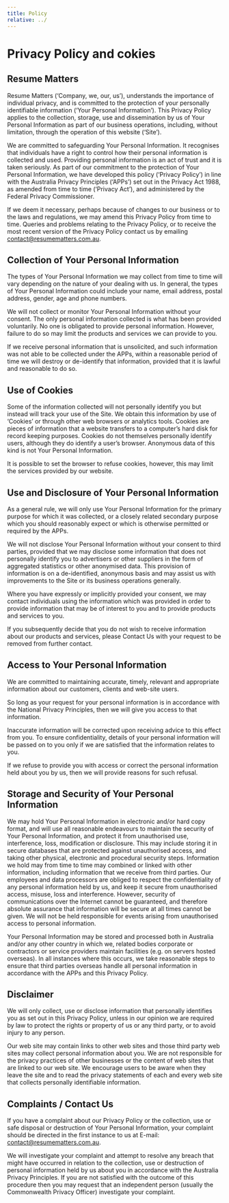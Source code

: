 ```yaml
---
title: Policy
relative: ../
---
```


# Privacy Policy and cokies

## Resume Matters

Resume Matters (‘Company, we, our, us’), understands the importance of individual privacy, and is committed to the protection of your personally identifiable information (‘Your Personal Information’). This Privacy Policy applies to the collection, storage, use and dissemination by us of Your Personal Information as part of our business operations, including, without limitation, through the operation of this website (‘Site’).

We are committed to safeguarding Your Personal Information. It recognises that individuals have a right to control how their personal information is collected and used. Providing personal information is an act of trust and it is taken seriously. As part of our commitment to the protection of Your Personal Information, we have developed this policy (‘Privacy Policy’) in line with the Australia Privacy Principles (‘APPs’) set out in the Privacy Act 1988, as amended from time to time (‘Privacy Act’), and administered by the Federal Privacy Commissioner.

If we deem it necessary, perhaps because of changes to our business or to the laws and regulations, we may amend this Privacy Policy from time to time. Queries and problems relating to the Privacy Policy, or to receive the most recent version of the Privacy Policy contact us by emailing contact@resumematters.com.au.

## Collection of Your Personal Information

The types of Your Personal Information we may collect from time to time will vary depending on the nature of your dealing with us. In general, the types of Your Personal Information could include your name, email address, postal address, gender, age and phone numbers.

We will not collect or monitor Your Personal Information without your consent. The only personal information collected is what has been provided voluntarily. No one is obligated to provide personal information. However, failure to do so may limit the products and services we can provide to you.

If we receive personal information that is unsolicited, and such information was not able to be collected under the APPs, within a reasonable period of time we will destroy or de-identify that information, provided that it is lawful and reasonable to do so.

## Use of Cookies

Some of the information collected will not personally identify you but instead will track your use of the Site. We obtain this information by use of ‘Cookies’ or through other web browsers or analytics tools. Cookies are pieces of information that a website transfers to a computer’s hard disk for record keeping purposes. Cookies do not themselves personally identify users, although they do identify a user’s browser. Anonymous data of this kind is not Your Personal Information.

It is possible to set the browser to refuse cookies, however, this may limit the services provided by our website.

## Use and Disclosure of Your Personal Information

As a general rule, we will only use Your Personal Information for the primary purpose for which it was collected, or a closely related secondary purpose which you should reasonably expect or which is otherwise permitted or required by the APPs.

We will not disclose Your Personal Information without your consent to third parties, provided that we may disclose some information that does not personally identify you to advertisers or other suppliers in the form of aggregated statistics or other anonymised data. This provision of information is on a de-identified, anonymous basis and may assist us with improvements to the Site or its business operations generally.

Where you have expressly or implicitly provided your consent, we may contact individuals using the information which was provided in order to provide information that may be of interest to you and to provide products and services to you.

If you subsequently decide that you do not wish to receive information about our products and services, please Contact Us with your request to be removed from further contact.

## Access to Your Personal Information

We are committed to maintaining accurate, timely, relevant and appropriate information about our customers, clients and web-site users.

So long as your request for your personal information is in accordance with the National Privacy Principles, then we will give you access to that information.

Inaccurate information will be corrected upon receiving advice to this effect from you. To ensure confidentiality, details of your personal information will be passed on to you only if we are satisfied that the information relates to you.

If we refuse to provide you with access or correct the personal information held about you by us, then we will provide reasons for such refusal.

## Storage and Security of Your Personal Information

We may hold Your Personal Information in electronic and/or hard copy format, and will use all reasonable endeavours to maintain the security of Your Personal Information, and protect it from unauthorised use, interference, loss, modification or disclosure. This may include storing it in secure databases that are protected against unauthorised access, and taking other physical, electronic and procedural security steps. Information we hold may from time to time may combined or linked with other information, including information that we receive from third parties. Our employees and data processors are obliged to respect the confidentiality of any personal information held by us, and keep it secure from unauthorised access, misuse, loss and interference. However, security of communications over the Internet cannot be guaranteed, and therefore absolute assurance that information will be secure at all times cannot be given. We will not be held responsible for events arising from unauthorised access to personal information.

Your Personal Information may be stored and processed both in Australia and/or any other country in which we, related bodies corporate or contractors or service providers maintain facilities (e.g. on servers hosted overseas). In all instances where this occurs, we take reasonable steps to ensure that third parties overseas handle all personal information in accordance with the APPs and this Privacy Policy.

## Disclaimer

We will only collect, use or disclose information that personally identifies you as set out in this Privacy Policy, unless in our opinion we are required by law to protect the rights or property of us or any third party, or to avoid injury to any person.

Our web site may contain links to other web sites and those third party web sites may collect personal information about you. We are not responsible for the privacy practices of other businesses or the content of web sites that are linked to our web site. We encourage users to be aware when they leave the site and to read the privacy statements of each and every web site that collects personally identifiable information.

## Complaints / Contact Us

If you have a complaint about our Privacy Policy or the collection, use or safe disposal or destruction of Your Personal Information, your complaint should be directed in the first instance to us at E-mail: contact@resumematters.com.au.

We will investigate your complaint and attempt to resolve any breach that might have occurred in relation to the collection, use or destruction of personal information held by us about you in accordance with the Australia Privacy Principles. If you are not satisfied with the outcome of this procedure then you may request that an independent person (usually the Commonwealth Privacy Officer) investigate your complaint.